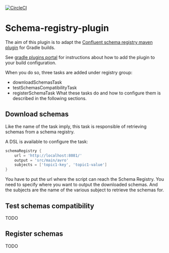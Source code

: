 [![CircleCI](https://circleci.com/gh/ImFlog/schema-registry-plugin/tree/master.svg?style=svg)](https://circleci.com/gh/ImFlog/schema-registry-plugin/tree/master)

# Schema-registry-plugin
The aim of this plugin is to adapt the [Confluent schema registry maven plugin](https://docs.confluent.io/current/schema-registry/docs/maven-plugin.html) for Gradle builds.

See [gradle plugins portal](https://plugins.gradle.org/plugin/com.github.imflog.kafka-schema-registry-gradle-plugin)
for instructions about how to add the plugin to your build configuration.

When you do so, three tasks are added under registry group:
* downloadSchemasTask
* testSchemasCompatibilityTask
* registerSchemaTask
What these tasks do and how to configure them is described in the following sections.
## Download schemas
Like the name of the task imply, this task is responsible of retrieving schemas from a schema registry.

A DSL is available to configure the task:
```groovy
schemaRegistry {
    url = 'http://localhost:8081/'
    output = 'src/main/avro'
    subjects = ['topic1-key', 'topic1-value']
}
```
You have to put the url where the script can reach the Schema Registry.
You need to specify where you want to output the downloaded schemas.
And the subjects are the name of the various subject to retrieve the schemas for. 

## Test schemas compatibility
TODO
## Register schemas
TODO

